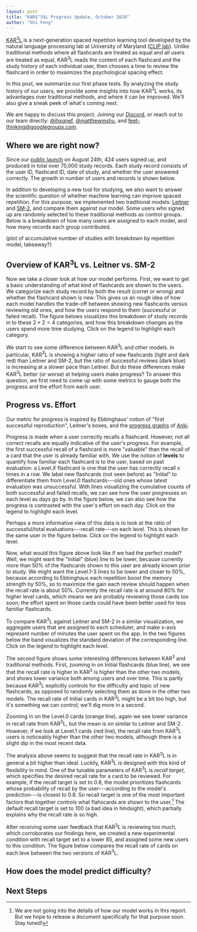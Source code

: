```yaml
---
layout: post
title: "KAR$^3$L Progress Update, October 2020"
author: "Shi Feng"
---
```


<head>
  <meta charset="utf-8">
  <script src="https://cdn.jsdelivr.net/npm/vega@5"></script>
	<script src="https://cdn.jsdelivr.net/npm/vega-lite@4"></script>
	<script src="https://cdn.jsdelivr.net/npm/vega-embed@6"></script>
</head>

[KAR$^3$L](http://karl.qanta.org/) is a next-generation spaced repetition learning tool developed by the natural language processing lab at University of Maryland ([CLIP lab](https://wiki.umiacs.umd.edu/clip/index.php/Main_Page)). Unlike traditional methods where all flashcards are treated as equal and all users are treated as equal, KAR$^3$L reads the content of each flashcard and the study history of each individual user, then chooses a time to review the flashcard in order to mxaimizes the psychological spacing effect.

In this post, we summarize our first phase tests. By analyzing the study history of our users, we provide some insights into how KAR$^3$L works, its advantages over traditional methods, and where it can be improved. We'll also give a sneak peek of what's coming next.

We are happy to discuss this project. Joining our [Discord](https://discord.com/invite/PTfEmHd), or reach out to our team directly: [@ihsgnef](https://twitter.com/ihsgnef), [@matthewmshu](https://twitter.com/@matthewmshu), and [feet-thinking@googlegroups.com](feet-thinking@googlegroups.com).

## Where we are right now?
Since our [public launch](https://hsquizbowl.org/forums/viewtopic.php?f=123&p=379140&sid=8ae602e914bc1e56736a07030176c718) on August 24th, 424 users signed up, and produced in total over 75,000 study records. Each study record consists of the user ID, flashcard ID, date of study, and whether the user answered correctly. The growth in number of users and records is shown below.

<div id="vis1"></div>

In addition to developing a new tool for studying, we also want to answer the scientific question of whether machine learning can improve spaced repetition. For this purpose, we implemented two traditional models: [Leitner](https://en.wikipedia.org/wiki/Leitner_system) and [SM-2](https://en.wikipedia.org/wiki/SuperMemo), and compare them against our model. Some users who signed up are randomly selected to these traditional methods as control groups. Below is a breakdown of how many users are assigned to each model, and how many records each group contributed.

(plot of accumulative number of studies with breakdown by repetition model, takeaway?)

## Overview of KAR$^3$L vs. Leitner vs. SM-2
Now we take a closer look at how our model performs. First, we want to get a basic understanding of what kind of flashcards are shown to the users. We categorize each study record by both the result (corret or wrong) and whether the flashcard shown is new. This gives us an rough idea of how each model handles the trade-off between showing new flashcards versus reviewing old ones, and how the users respond to them (successful or failed recall). The figure belows visualizes this breakdown of study records in to these $2\times2=4$ categories, and how this breakdown changes as the users spend more time studying. Click on the legend to highlight each category.

<div id="vis2"></div>

We start to see some difference between KAR$^3$L and other models. In particular, KAR$^3$L is showing a higher ratio of new flashcards (light and dark red) than Leitner and SM-2, but the ratio of successful reviews (dark blue) is increasing at a slower pace than Leitner. But do these differences make KAR$^3$L better (or worse) at helping users make progress? To answer this question, we first need to come up with some metrics to gauge both the progress and the effort from each user.

## Progress vs. Effort

Our metric for progress is inspired by Ebbinghaus' notion of "first successful reproduction", Leitner's boxes, and the [progress graphs](https://ankiweb.net/shared/info/266436365) of [Anki](https://apps.ankiweb.net/).

Progress is made when a user correctly recalls a flashcard. However, not all correct recalls are equally indicative of the user's progress. For example, the first successful recall of a flashcard is more "valuable" than the recall of a card that the user is already familiar with. We use the notion of __levels__ to quantify how familiar each flashcard is to the user, based on past evaluation: a Level.$X$ flashcard is one that the user has correctly recall $x$ times in a row. We label new flashcards (not seen before) as "Initial" to differentiate them from Level.0 flashcards---old ones whose latest evaluation was unsuccessful. With lines visualizing the cumulative counts of both successful and failed recalls, we can see how the user progresses on each level as days go by. In the figure below, we can also see how the progress is contrasted with the user's effort on each day. Click on the legend to highlight each level.

<div id="vis3"></div>

Perhaps a more informative view of this data is to look at the ratio of successful/total evaluations---recall rate---on each level. This is shown for the same user in the figure below. Click on the legend to highlight each level.

<div id="vis4"></div>

Now, what would this figure above look like if we had the perfect model? Well, we might want the "Initial" (blue) line to be lower, because currently more than 50% of the flashcards shown to this user are already known prior to study. We might want the Level.1-3 lines to be lower and closer to 50%, because according to Ebbinghaus each repetition boost the memory strength by 50%, so to maximize the gain each review should happen when the recall rate is about 50%. Currently the recall rate is at around 80% for higher level cards, which means we are probably reviewing those cards too soon; the effort spent on those cards could have been better used for less familiar flashcards.

To compare KAR$^3$L against Leitner and SM-2 in a similar visualization, we aggregate users that are assigned to each scheduler, and make x-axis represent number of minutes the user spent on the app. In the two figures below the band visualizes the standard deviation of the corresponding line. Click on the legend to highlight each level.

<div id="vis5"></div>
<div id="vis6"></div>

The second figure shows some interesting differences between KAR$^3$ and traditional methods. First, zooming in on Initial flashcards (blue line), we see that the recall rate is higher in KAR$^3$ is higher than the other two models, and shows lower variance both among users and over time. This is partly because KAR$^3$L explicitly controls for the difficulty and topic of new flashcards, as opposed to randomly selecting them as done in the other two models. The recall rate of Initial cards in KAR$^3$L might be a bit too high, but it's something we can control; we'll dig more in a second.

Zooming in on the Level.0 cards (orange line), again we see lower variance in recall rate from KAR$^3$L, but the mean is on similar to Leitner and SM-2. However, if we look at Level.1 cards (red line), the recall rate from KAR$^3$L users is noticeably higher than the other two models, although there is a slight dip in the most recent data.

The analysis above seems to suggest that the recall rate in KAR$^3$L is in general a bit higher than ideal. Luckily, KAR$^3$L is designed with this kind of flexibility in mind. One of the tunable parameters of KAR$^3$L is _recall target_, which specifies the desired recall rate for a card to be reviewed. For example, if the recall target is set to $0.8$, the model prioritizes flashcards whose probability of recall by the user---according to the model's prediction---is closest to $0.8$. So recall target is one of the most important factors that together controls what flahscards are shown to the user.[^1] The default recall target is set to $100%$ (a bad idea in hindsight), which partially explains why the recall rate is so high.

After receiving some user feedback that KAR$^3$L is reviewing too much, which corroborates our findings here, we created a new experimental condition with recall target set to a lower $85%$, and assigned some new users to this condition. The figure below compares the recall rate of cards on each leve between the two versions of KAR$^3$L.

[^1]: We are not going into the details of how our model works in this report. But we hope to release a document specifically for that purpose soon. Stay tuned!

<div id="vis7"></div>

## How does the model predict difficulty?

## Next Steps

<script type="text/javascript">
  vegaEmbed('#vis1', "https://raw.githubusercontent.com/ihsgnef/ihsgnef.github.io/master/images/n_users_and_n_records.json").catch(console.error);
  vegaEmbed('#vis2', "https://raw.githubusercontent.com/ihsgnef/ihsgnef.github.io/master/images/new_old_correct_wrong.json").catch(console.error);
  vegaEmbed('#vis3', "https://raw.githubusercontent.com/ihsgnef/ihsgnef.github.io/master/images/463_user_level_vs_effort.json").catch(console.error);
  vegaEmbed('#vis4', "https://raw.githubusercontent.com/ihsgnef/ihsgnef.github.io/master/images/463_user_level_ratio.json").catch(console.error);
  vegaEmbed('#vis5', "https://raw.githubusercontent.com/ihsgnef/ihsgnef.github.io/master/images/repetition_model_level_vs_effort.json").catch(console.error);
  vegaEmbed('#vis6', "https://raw.githubusercontent.com/ihsgnef/ihsgnef.github.io/master/images/repetition_model_level_ratio.json").catch(console.error);
  vegaEmbed('#vis7', "https://raw.githubusercontent.com/ihsgnef/ihsgnef.github.io/master/images/100vs85_level_ratio.json").catch(console.error);
</script>